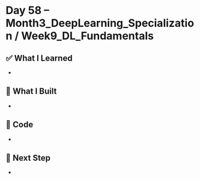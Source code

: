 # Day 58 – Month3_DeepLearning_Specialization / Week9_DL_Fundamentals

## ✅ What I Learned
- 

## 🔨 What I Built
- 

## 📂 Code
- 

## 🎯 Next Step
- 
